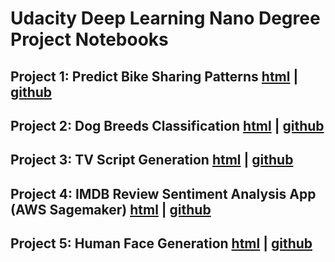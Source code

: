 # Udacity Deep Learning Nano Degree Project Notebooks

## Project 1: Predict Bike Sharing Patterns [html](Your_first_neural_network.html) | [github]()

## Project 2: Dog Breeds Classification [html](dog_app.html) | [github]()

## Project 3: TV Script Generation [html](dlnd_tv_script_generation.html) | [github]()

## Project 4: IMDB Review Sentiment Analysis App (AWS Sagemaker) [html](imdb-review-sentiment-analysis.html) | [github]()

## Project 5: Human Face Generation [html](dnld_face_generation.html) | [github]()
